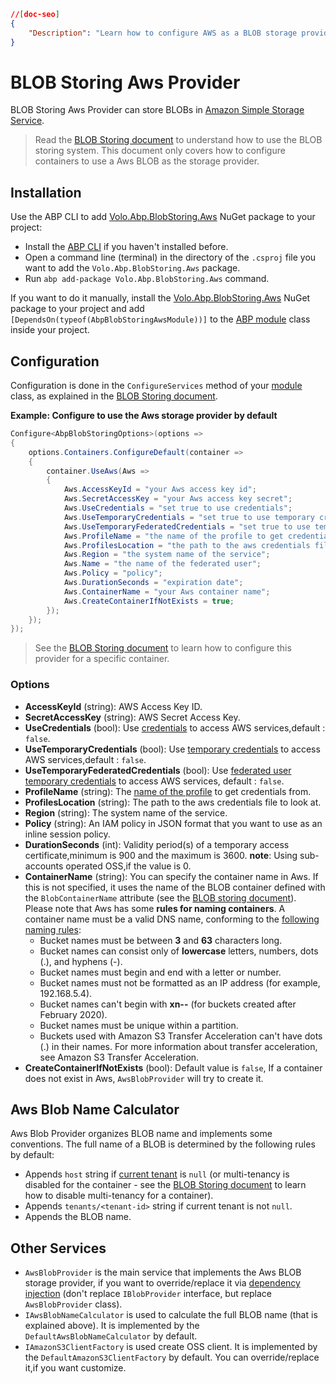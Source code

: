 ```json
//[doc-seo]
{
    "Description": "Learn how to configure AWS as a BLOB storage provider in your ABP Framework project using the Volo.Abp.BlobStoring.Aws package."
}
```

# BLOB Storing Aws Provider

BLOB Storing Aws Provider can store BLOBs in [Amazon Simple Storage Service](https://aws.amazon.com/s3/).

> Read the [BLOB Storing document](../blob-storing) to understand how to use the BLOB storing system. This document only covers how to configure containers to use a Aws BLOB as the storage provider.

## Installation

Use the ABP CLI to add [Volo.Abp.BlobStoring.Aws](https://www.nuget.org/packages/Volo.Abp.BlobStoring.Aws) NuGet package to your project:

* Install the [ABP CLI](../../../cli) if you haven't installed before.
* Open a command line (terminal) in the directory of the `.csproj` file you want to add the `Volo.Abp.BlobStoring.Aws` package.
* Run `abp add-package Volo.Abp.BlobStoring.Aws` command.

If you want to do it manually, install the [Volo.Abp.BlobStoring.Aws](https://www.nuget.org/packages/Volo.Abp.BlobStoring.Aws) NuGet package to your project and add `[DependsOn(typeof(AbpBlobStoringAwsModule))]` to the [ABP module](../../architecture/modularity/basics.md) class inside your project.

## Configuration

Configuration is done in the `ConfigureServices` method of your [module](../../architecture/modularity/basics.md) class, as explained in the [BLOB Storing document](../blob-storing).

**Example: Configure to use the Aws storage provider by default**

````csharp
Configure<AbpBlobStoringOptions>(options =>
{
    options.Containers.ConfigureDefault(container =>
    {
        container.UseAws(Aws =>
        {
            Aws.AccessKeyId = "your Aws access key id";
            Aws.SecretAccessKey = "your Aws access key secret";
            Aws.UseCredentials = "set true to use credentials";
            Aws.UseTemporaryCredentials = "set true to use temporary credentials";
            Aws.UseTemporaryFederatedCredentials = "set true to use temporary federated credentials";
            Aws.ProfileName = "the name of the profile to get credentials from";
            Aws.ProfilesLocation = "the path to the aws credentials file to look at";
            Aws.Region = "the system name of the service";
            Aws.Name = "the name of the federated user";
            Aws.Policy = "policy";
            Aws.DurationSeconds = "expiration date";
            Aws.ContainerName = "your Aws container name";
            Aws.CreateContainerIfNotExists = true;
        });
    });
});

````

> See the [BLOB Storing document](../blob-storing) to learn how to configure this provider for a specific container.

### Options

* **AccessKeyId** (string): AWS Access Key ID.
* **SecretAccessKey** (string): AWS Secret Access Key.
* **UseCredentials** (bool): Use [credentials](https://docs.aws.amazon.com/AmazonS3/latest/dev/AuthUsingAcctOrUserCredentials.html) to access AWS services,default : `false`.
* **UseTemporaryCredentials** (bool): Use [temporary credentials](https://docs.aws.amazon.com/AmazonS3/latest/dev/AuthUsingTempSessionToken.html) to access AWS services,default : `false`.
* **UseTemporaryFederatedCredentials** (bool): Use [federated user temporary credentials](https://docs.aws.amazon.com/AmazonS3/latest/dev/AuthUsingTempFederationToken.html) to access AWS services, default : `false`.
* **ProfileName** (string): The [name of the profile](https://docs.aws.amazon.com/sdk-for-net/v3/developer-guide/net-dg-config-creds.html) to get credentials from.
* **ProfilesLocation** (string): The path to the aws credentials file to look at.
* **Region** (string): The system name of the service.
* **Policy** (string): An IAM policy in JSON format that you want to use as an inline session policy.
* **DurationSeconds** (int): Validity period(s) of a temporary access certificate,minimum is 900 and the maximum is 3600. **note**: Using sub-accounts operated OSS,if the value is 0.
* **ContainerName** (string): You can specify the container name in Aws. If this is not specified, it uses the name of the BLOB container defined with the `BlobContainerName` attribute (see the [BLOB storing document](../blob-storing)). Please note that Aws has some **rules for naming containers**. A container name must be a valid DNS name, conforming to the [following naming rules](https://docs.aws.amazon.com/AmazonS3/latest/dev/BucketRestrictions.html):
    * Bucket names must be between **3** and **63** characters long.
    * Bucket names can consist only of **lowercase** letters, numbers, dots (.), and hyphens (-).
    * Bucket names must begin and end with a letter or number.
    * Bucket names must not be formatted as an IP address (for example, 192.168.5.4).
    * Bucket names can't begin with **xn--** (for buckets created after February 2020).
    * Bucket names must be unique within a partition. 
    * Buckets used with Amazon S3 Transfer Acceleration can't have dots (.) in their names. For more information about transfer acceleration, see Amazon S3 Transfer Acceleration.
* **CreateContainerIfNotExists** (bool): Default value is `false`, If a container does not exist in Aws, `AwsBlobProvider` will try to create it.

## Aws Blob Name Calculator

Aws Blob Provider organizes BLOB name and implements some conventions. The full name of a BLOB is determined by the following rules by default:

* Appends `host` string if [current tenant](../../architecture/multi-tenancy) is `null` (or multi-tenancy is disabled for the container - see the [BLOB Storing document](../blob-storing) to learn how to disable multi-tenancy for a container).
* Appends `tenants/<tenant-id>` string if current tenant is not `null`.
* Appends the BLOB name.

## Other Services

* `AwsBlobProvider` is the main service that implements the Aws BLOB storage provider, if you want to override/replace it via [dependency injection](../../fundamentals/dependency-injection.md) (don't replace `IBlobProvider` interface, but replace `AwsBlobProvider` class).
* `IAwsBlobNameCalculator` is used to calculate the full BLOB name (that is explained above). It is implemented by the `DefaultAwsBlobNameCalculator` by default.
* `IAmazonS3ClientFactory` is used create OSS client. It is implemented by the `DefaultAmazonS3ClientFactory` by default. You can override/replace it,if you want customize.
